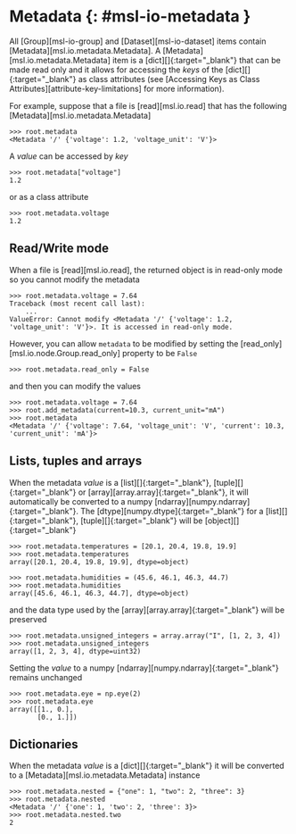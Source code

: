 # Metadata {: #msl-io-metadata }

All [Group][msl-io-group] and [Dataset][msl-io-dataset] items contain [Metadata][msl.io.metadata.Metadata]. A [Metadata][msl.io.metadata.Metadata] item is a [dict][]{:target="_blank"} that can be made read only and it allows for accessing the *keys* of the [dict][]{:target="_blank"} as class attributes (see [Accessing Keys as Class Attributes][attribute-key-limitations] for more information).

For example, suppose that a file is [read][msl.io.read] that has the following [Metadata][msl.io.metadata.Metadata]

<!-- invisible-code-block: pycon
>>> import array
>>> import numpy as np
>>> from msl.io import JSONWriter
>>> root = JSONWriter()
>>> root.add_metadata(voltage=1.2)
>>> root.add_metadata(voltage_unit='V')
>>> root.read_only = True

-->

```pycon
>>> root.metadata
<Metadata '/' {'voltage': 1.2, 'voltage_unit': 'V'}>

```

A *value* can be accessed by *key*

```pycon
>>> root.metadata["voltage"]
1.2

```

or as a class attribute

```pycon
>>> root.metadata.voltage
1.2

```

## Read/Write mode

When a file is [read][msl.io.read], the returned object is in read-only mode so you cannot modify the metadata

```pycon
>>> root.metadata.voltage = 7.64
Traceback (most recent call last):
    ...
ValueError: Cannot modify <Metadata '/' {'voltage': 1.2, 'voltage_unit': 'V'}>. It is accessed in read-only mode.

```

However, you can allow `metadata` to be modified by setting the [read_only][msl.io.node.Group.read_only] property to be `False`

```pycon
>>> root.metadata.read_only = False

```

and then you can modify the values

```pycon
>>> root.metadata.voltage = 7.64
>>> root.add_metadata(current=10.3, current_unit="mA")
>>> root.metadata
<Metadata '/' {'voltage': 7.64, 'voltage_unit': 'V', 'current': 10.3, 'current_unit': 'mA'}>

```

## Lists, tuples and arrays

When the metadata *value* is a [list][]{:target="_blank"}, [tuple][]{:target="_blank"} or [array][array.array]{:target="_blank"}, it will automatically be converted to a numpy [ndarray][numpy.ndarray]{:target="_blank"}. The [dtype][numpy.dtype]{:target="_blank"} for a [list][]{:target="_blank"}, [tuple][]{:target="_blank"} will be [object][]{:target="_blank"}

```pycon
>>> root.metadata.temperatures = [20.1, 20.4, 19.8, 19.9]
>>> root.metadata.temperatures
array([20.1, 20.4, 19.8, 19.9], dtype=object)

```
```pycon
>>> root.metadata.humidities = (45.6, 46.1, 46.3, 44.7)
>>> root.metadata.humidities
array([45.6, 46.1, 46.3, 44.7], dtype=object)

```

and the data type used by the [array][array.array]{:target="_blank"} will be preserved

```pycon
>>> root.metadata.unsigned_integers = array.array("I", [1, 2, 3, 4])
>>> root.metadata.unsigned_integers
array([1, 2, 3, 4], dtype=uint32)

```

Setting the *value* to a numpy [ndarray][numpy.ndarray]{:target="_blank"} remains unchanged

```pycon
>>> root.metadata.eye = np.eye(2)
>>> root.metadata.eye
array([[1., 0.],
       [0., 1.]])

```

## Dictionaries

When the metadata *value* is a [dict][]{:target="_blank"} it will be converted to a [Metadata][msl.io.metadata.Metadata] instance

```pycon
>>> root.metadata.nested = {"one": 1, "two": 2, "three": 3}
>>> root.metadata.nested
<Metadata '/' {'one': 1, 'two': 2, 'three': 3}>
>>> root.metadata.nested.two
2

```
